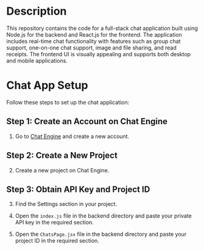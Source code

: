 # Description
This repository contains the code for a full-stack chat application built using Node.js for the backend and React.js for the frontend. The application includes real-time chat functionality with features such as group chat support, one-on-one chat support, image and file sharing, and read receipts. The frontend UI is visually appealing and supports both desktop and mobile applications.

# Chat App Setup

Follow these steps to set up the chat application:

## Step 1: Create an Account on Chat Engine

1. Go to [Chat Engine](https://chatengine.io/) and create a new account.

## Step 2: Create a New Project

2. Create a new project on Chat Engine.

## Step 3: Obtain API Key and Project ID

3. Find the Settings section in your project. 

5. Open the `index.js` file in the backend directory and paste your private API key in the required section.

6.  Open the `ChatsPage.jsx` file in the backend directory and paste your project ID in the required section.
